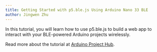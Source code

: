 ```yaml
---
title: Getting Started with p5.ble.js Using Arduino Nano 33 BLE
author: Jingwen Zhu
---
```

In this tutorial, you will learn how to use p5.ble.js to build a web app to interact with your BLE-powered Arduino projects wirelessly.

Read more about the tutorial at [Arduino Project Hub](https://create.arduino.cc/projecthub/jingwen_zhu/getting-started-with-p5-ble-js-using-arduino-nano-33-ble-120ea6).
